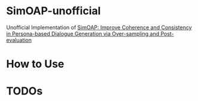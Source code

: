 # SimOAP-unofficial
Unofficial Implementation of [SimOAP: Improve Coherence and Consistency in Persona-based Dialogue Generation via Over-sampling and Post-evaluation](https://arxiv.org/abs/2305.11130)

# How to Use


# TODOs
